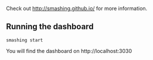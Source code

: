 Check out http://smashing.github.io/ for more information.

## Running the dashboard
```
smashing start
```
You will find the dashboard on http://localhost:3030